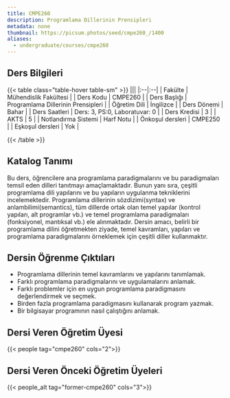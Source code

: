 ```yaml
---
title: CMPE260
description: Programlama Dillerinin Prensipleri
metadata: none
thumbnail: https://picsum.photos/seed/cmpe260_/1400
aliases:
  - undergraduate/courses/cmpe260
---
```


## Ders Bilgileri

<!-- prettier-ignore-start -->
{{< table class="table-hover table-sm" >}}
|||
|:--|:--|
| Fakülte | Mühendislik Fakültesi |
| Ders Kodu | CMPE260 |
| Ders Başlığı | Programlama Dillerinin Prensipleri |
| Öğretim Dili | İngilizce |
| Ders Dönemi | Bahar |
| Ders Saatleri | Ders: 3, PS:0, Laboratuvar: 0 |
| Ders Kredisi | 3 |
| AKTS | 5 |
| Notlandırma Sistemi | Harf Notu |
| Önkoşul dersleri | CMPE250 |
| Eşkoşul dersleri | Yok |

{{< /table >}}
<!-- prettier-ignore-end -->

## Katalog Tanımı

Bu ders, öğrencilere ana programlama paradigmalarını ve bu paradigmaları temsil eden dilleri tanıtmayı amaçlamaktadır. Bunun yanı sıra, çeşitli programlama dili yapılarını ve bu yapıların uygulanma tekniklerini incelemektedir. Programlama dillerinin sözdizimi(syntax) ve anlambilimi(semantics), tüm dillerde ortak olan temel yapılar (kontrol yapıları, alt programlar vb.) ve temel programlama paradigmaları (fonksiyonel, mantıksal vb.) ele alınmaktadır. Dersin amacı, belirli bir programlama dilini öğretmekten ziyade, temel kavramları, yapıları ve programlama paradigmalarını örneklemek için çeşitli diller kullanmaktır.

## Dersin Öğrenme Çıktıları

- Programlama dillerinin temel kavramlarını ve yapılarını tanımlamak.
- Farklı programlama paradigmalarını ve uygulamalarını anlamak.
- Farklı problemler için en uygun programlama paradigmasını değerlendirmek ve seçmek.
- Birden fazla programlama paradigmasını kullanarak program yazmak.
- Bir bilgisayar programının nasıl çalıştığını anlamak.

## Dersi Veren Öğretim Üyesi

{{< people tag="cmpe260" cols="2">}}

## Dersi Veren Önceki Öğretim Üyeleri

{{< people_alt tag="former-cmpe260" cols="3">}}
